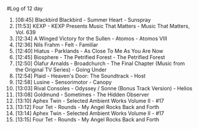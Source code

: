 #Log of 12 day

1. [08:45] Blackbird Blackbird - Summer Heart - Sunspray
1. [11:53] KEXP - KEXP Presents Music That Matters - Music That Matters, Vol. 639
1. [12:34] A Winged Victory for the Sullen - Atomos - Atomos VIII
1. [12:36] Nils Frahm - Felt - Familiar
1. [12:40] Hiatus - Parklands - As Close To Me As You Are Now
1. [12:45] Biosphere - The Petrified Forest - The Petrified Forest
1. [12:50] Ólafur Arnalds - Broadchurch - The Final Chapter (Music from the Original TV Series) - Going Under
1. [12:54] Plaid - Heaven's Door: The Soundtrack - Host
1. [12:58] Lusine - Sensorimotor - Canopy
1. [13:03] Rival Consoles - Odyssey / Sonne (Bonus Track Version) - Helios
1. [13:08] Goldmund - Sometimes - The Hidden Observer
1. [13:10] Aphex Twin - Selected Ambient Works Volume II - #17
1. [13:12] Four Tet - Rounds - My Angel Rocks Back and Forth
1. [13:14] Aphex Twin - Selected Ambient Works Volume II - #17
1. [13:15] Four Tet - Rounds - My Angel Rocks Back and Forth
